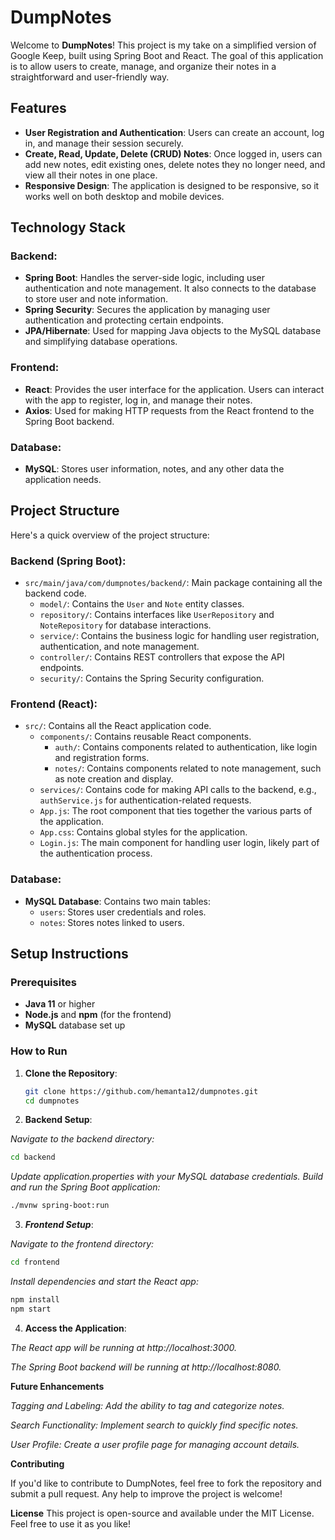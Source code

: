 # DumpNotes

Welcome to **DumpNotes**! This project is my take on a simplified version of Google Keep, built using Spring Boot and React. The goal of this application is to allow users to create, manage, and organize their notes in a straightforward and user-friendly way.

## Features

- **User Registration and Authentication**: Users can create an account, log in, and manage their session securely.
- **Create, Read, Update, Delete (CRUD) Notes**: Once logged in, users can add new notes, edit existing ones, delete notes they no longer need, and view all their notes in one place.
- **Responsive Design**: The application is designed to be responsive, so it works well on both desktop and mobile devices.

## Technology Stack

### Backend:
- **Spring Boot**: Handles the server-side logic, including user authentication and note management. It also connects to the database to store user and note information.
- **Spring Security**: Secures the application by managing user authentication and protecting certain endpoints.
- **JPA/Hibernate**: Used for mapping Java objects to the MySQL database and simplifying database operations.

### Frontend:
- **React**: Provides the user interface for the application. Users can interact with the app to register, log in, and manage their notes.
- **Axios**: Used for making HTTP requests from the React frontend to the Spring Boot backend.

### Database:
- **MySQL**: Stores user information, notes, and any other data the application needs.

## Project Structure

Here's a quick overview of the project structure:

### Backend (Spring Boot):
- `src/main/java/com/dumpnotes/backend/`: Main package containing all the backend code.
  - `model/`: Contains the `User` and `Note` entity classes.
  - `repository/`: Contains interfaces like `UserRepository` and `NoteRepository` for database interactions.
  - `service/`: Contains the business logic for handling user registration, authentication, and note management.
  - `controller/`: Contains REST controllers that expose the API endpoints.
  - `security/`: Contains the Spring Security configuration.

### Frontend (React):
- `src/`: Contains all the React application code.
  - `components/`: Contains reusable React components.
    - `auth/`: Contains components related to authentication, like login and registration forms.
    - `notes/`: Contains components related to note management, such as note creation and display.
  - `services/`: Contains code for making API calls to the backend, e.g., `authService.js` for authentication-related requests.
  - `App.js`: The root component that ties together the various parts of the application.
  - `App.css`: Contains global styles for the application.
  - `Login.js`: The main component for handling user login, likely part of the authentication process.

### Database:
- **MySQL Database**: Contains two main tables:
  - `users`: Stores user credentials and roles.
  - `notes`: Stores notes linked to users.

## Setup Instructions

### Prerequisites
- **Java 11** or higher
- **Node.js** and **npm** (for the frontend)
- **MySQL** database set up

### How to Run

1. **Clone the Repository**:
   ```bash
   git clone https://github.com/hemanta12/dumpnotes.git
   cd dumpnotes
2. **Backend Setup**:

*Navigate to the backend directory:*
```bash
cd backend
```
*Update application.properties with your MySQL database credentials.*
*Build and run the Spring Boot application:*
```bash
./mvnw spring-boot:run
```
3. ***Frontend Setup***:

*Navigate to the frontend directory:*
```bash
cd frontend
```
*Install dependencies and start the React app:*
```bash
npm install
npm start
```
4. **Access the Application**:

*The React app will be running at http://localhost:3000.*

*The Spring Boot backend will be running at http://localhost:8080.*

**Future Enhancements**

*Tagging and Labeling: Add the ability to tag and categorize notes.*

*Search Functionality: Implement search to quickly find specific notes.*

*User Profile: Create a user profile page for managing account details.*

**Contributing**

If you'd like to contribute to DumpNotes, feel free to fork the repository and submit a pull request. Any help to improve the project is welcome!

**License**
This project is open-source and available under the MIT License. Feel free to use it as you like!
